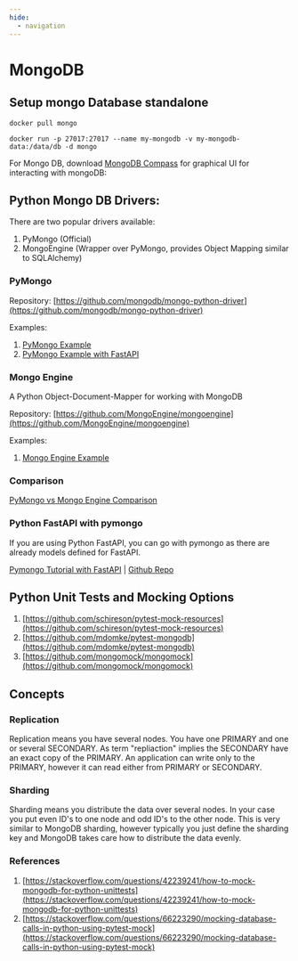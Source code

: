 ```yaml
---
hide:
  - navigation
---
```


# MongoDB
## Setup mongo Database standalone

`docker pull mongo`

`docker run -p 27017:27017 --name my-mongodb -v my-mongodb-data:/data/db -d mongo`

For Mongo DB, download [MongoDB Compass](https://www.mongodb.com/products/compass) for graphical UI for interacting with mongoDB:

## Python Mongo DB Drivers:
There are two popular drivers available:

1. PyMongo (Official)
2. MongoEngine (Wrapper over PyMongo, provides Object Mapping similar to SQLAlchemy)

### PyMongo
Repository: [https://github.com/mongodb/mongo-python-driver](https://github.com/mongodb/mongo-python-driver)

Examples:

1. [PyMongo Example](https://www.w3schools.com/python/python_mongodb_insert.asp)
2. [PyMongo Example with FastAPI](https://www.mongodb.com/languages/python/pymongo-tutorial)

### Mongo Engine

A Python Object-Document-Mapper for working with MongoDB

Repository: [https://github.com/MongoEngine/mongoengine](https://github.com/MongoEngine/mongoengine)

Examples:

1. [Mongo Engine Example](http://docs.mongoengine.org/tutorial.html)

### Comparison

[PyMongo vs Mongo Engine Comparison](https://www.mongodb.com/compatibility/mongoengine-pymongo)

### Python FastAPI with pymongo
If you are using Python FastAPI, you can go with pymongo as there are already models defined for FastAPI. 

[Pymongo Tutorial with FastAPI](https://www.mongodb.com/languages/python/pymongo-tutorial) | [Github Repo](https://github.com/mongodb-developer/pymongo-fastapi-crud)

## Python Unit Tests and Mocking Options
1. [https://github.com/schireson/pytest-mock-resources](https://github.com/schireson/pytest-mock-resources)
2. [https://github.com/mdomke/pytest-mongodb](https://github.com/mdomke/pytest-mongodb)
3. [https://github.com/mongomock/mongomock](https://github.com/mongomock/mongomock)

## Concepts
### Replication
Replication means you have several nodes. You have one PRIMARY and one or several SECONDARY. As term "repliaction" implies the SECONDARY have an exact copy of the PRIMARY. An application can write only to the PRIMARY, however it can read either from PRIMARY or SECONDARY.

### Sharding
Sharding means you distribute the data over several nodes. In your case you put even ID's to one node and odd ID's to the other node. This is very similar to MongoDB sharding, however typically you just define the sharding key and MongoDB takes care how to distribute the data evenly.

### References
1. [https://stackoverflow.com/questions/42239241/how-to-mock-mongodb-for-python-unittests](https://stackoverflow.com/questions/42239241/how-to-mock-mongodb-for-python-unittests)
2. [https://stackoverflow.com/questions/66223290/mocking-database-calls-in-python-using-pytest-mock](https://stackoverflow.com/questions/66223290/mocking-database-calls-in-python-using-pytest-mock)